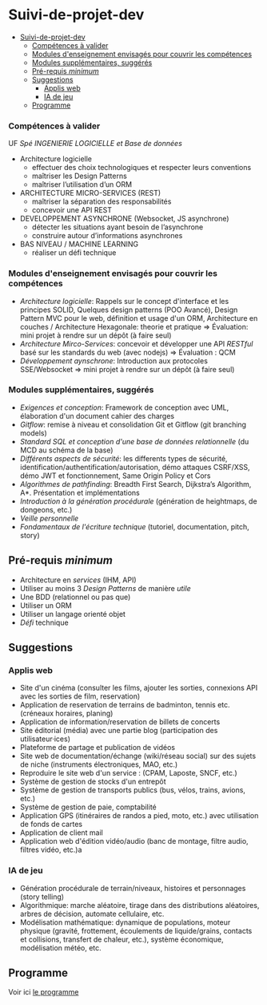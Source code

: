 # Suivi-de-projet-dev


- [Suivi-de-projet-dev](#suivi-de-projet-dev)
    - [Compétences à valider](#compétences-à-valider)
    - [Modules d'enseignement envisagés pour couvrir les compétences](#modules-denseignement-envisagés-pour-couvrir-les-compétences)
    - [Modules supplémentaires, suggérés](#modules-supplémentaires-suggérés)
  - [Pré-requis *minimum*](#pré-requis-minimum)
  - [Suggestions](#suggestions)
    - [Applis web](#applis-web)
    - [IA de jeu](#ia-de-jeu)
  - [Programme](#programme)

### Compétences à valider

UF *Spé INGENIERIE LOGICIELLE et Base de données*

- Architecture logicielle
  - effectuer des choix technologiques et respecter leurs conventions
  - maîtriser les Design Patterns
  - maîtriser l’utilisation d’un ORM
- ARCHITECTURE MICRO-SERVICES (REST)
  - maîtriser la séparation des responsabilités
  - concevoir une API REST
- DEVELOPPEMENT ASYNCHRONE (Websocket, JS asynchrone)
  -  détecter les situations ayant besoin de l’asynchrone
  -  construire autour d’informations asynchrones
- BAS NIVEAU / MACHINE LEARNING
  - réaliser un défi technique


### Modules d'enseignement envisagés pour couvrir les compétences

- *Architecture logicielle*: Rappels sur le concept d'interface et les principes SOLID, Quelques design patterns (POO Avancé), Design Pattern MVC pour le web, définition et usage d'un ORM, Architecture en couches / Architecture Hexagonale: theorie et pratique => Évaluation: mini projet à rendre sur un dépôt (à faire seul)
- *Architecture Mirco-Services*: concevoir et développer une API *RESTful* basé sur les standards du web (avec nodejs) => Évaluation : QCM
- *Développement aynschrone*: Introduction aux protocoles SSE/Websocket => mini projet à rendre sur un dépôt (à faire seul)

### Modules supplémentaires, suggérés

- *Exigences et conception*: Framework de conception avec UML, élaboration d'un document cahier des charges
- *Gitflow*: remise à niveau et consolidation Git et Gitflow (git branching models)
- *Standard SQL et conception d'une base de données relationnelle* (du MCD au schéma de la base)
- *Différents aspects de sécurité*: les differents types de sécurité, identification/authentification/autorisation, démo attaques CSRF/XSS, démo JWT et fonctionnement, Same Origin Policy et Cors
- *Algorithmes de pathfinding*: Breadth First Search, Dijkstra’s Algorithm, A*. Présentation et implémentations
- *Introduction à la génération procédurale* (génération de heightmaps, de dongeons, etc.)
- *Veille personnelle*
- *Fondamentaux de l'écriture technique* (tutoriel, documentation, pitch, story)

## Pré-requis *minimum*

- Architecture en *services* (IHM, API)
- Utiliser au moins 3 *Design Patterns* de manière *utile*
- Une BDD (relationnel ou pas que)
- Utiliser un ORM
- Utiliser un langage orienté objet
- *Défi* technique

## Suggestions

### Applis web

- Site d'un cinéma (consulter les films, ajouter les sorties, connexions API avec les sorties de film, reservation)
- Application de reservation de terrains de badminton, tennis etc. (créneaux horaires, planing)
- Application de information/reservation de billets de concerts
- Site éditorial (média) avec une partie blog (participation des utilisateur·ices)
- Plateforme de partage et publication de vidéos
- Site web de documentation/échange (wiki/réseau social) sur des sujets de niche (instruments électroniques, MAO, etc.)
- Reproduire le site web d'un service : (CPAM, Laposte, SNCF, etc.)
- Système de gestion de stocks d'un entrepôt
- Système de gestion de transports publics (bus, vélos, trains, avions, etc.)
- Système de gestion de paie, comptabilité
- Application GPS (itinéraires de randos a pied, moto, etc.) avec utilisation de fonds de cartes
- Application de client mail
- Application web d'édition vidéo/audio (banc de montage, filtre audio, filtres vidéo, etc.)a

### IA de jeu

- Génération procédurale de terrain/niveaux, histoires et personnages (story telling)
- Algorithmique: marche aléatoire, tirage dans des distributions aléatoires, arbres de décision, automate cellulaire, etc.
- Modélisation mathématique: dynamique de populations, moteur physique (gravité, frottement, écoulements de liquide/grains, contacts et collisions, transfert de chaleur, etc.), système économique, modélisation météo, etc.


## Programme

Voir ici [le programme](./programme.md)